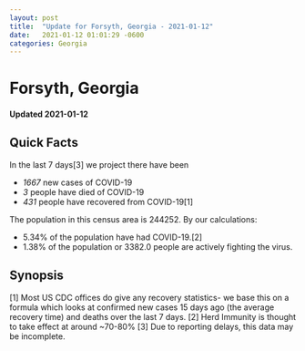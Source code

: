 ```yaml
---
layout: post
title:  "Update for Forsyth, Georgia - 2021-01-12"
date:   2021-01-12 01:01:29 -0600
categories: Georgia
---
```


# Forsyth, Georgia
#### Updated 2021-01-12

## Quick Facts

In the last 7 days[3] we project there have been
- *1667* new cases of COVID-19
- *3* people have died of COVID-19
- *431* people have recovered from COVID-19[1]

The population in this census area is 244252. By our calculations:
- 5.34% of the population have had COVID-19.[2]
- 1.38% of the population or 3382.0 people are actively fighting the virus.

## Synopsis




[1] Most US CDC offices do give any recovery statistics- we base this on a formula which looks at confirmed new cases
15 days ago (the average recovery time) and deaths over the last 7 days.
[2] Herd Immunity is thought to take effect at around ~70-80%
[3] Due to reporting delays, this data may be incomplete. 
    